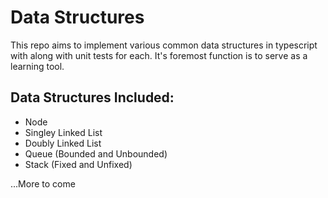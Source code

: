 # Data Structures

This repo aims to implement various common data structures in typescript with along with unit tests for each. It's foremost function is to serve as a learning tool.

## Data Structures Included:

- Node
- Singley Linked List
- Doubly Linked List
- Queue (Bounded and Unbounded)
- Stack (Fixed and Unfixed)

...More to come
